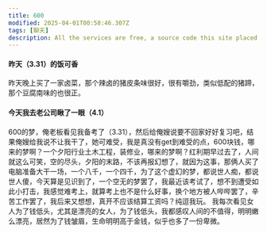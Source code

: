 ```yaml
---
title: 600
modified: 2025-04-01T00:58:46.307Z
tags: [聊天]
description: All the services are free, a source code this site placed on github repository and intergration with netlify service, another service that you can use is github page for hosting your own static site.
---
```

#### 昨天（3.31）的饭可香
昨天晚上买了一家卤菜，那个辣卤的猪皮条味很好，很有嚼劲，类似低配的猪蹄，那个豆腐南味的也很正。
#### 今天我去老公司瞅了一眼（4.1）
600的梦，俺老板看见我备考了（3.31），然后给俺嫂说要不回家好好复习吧，结果俺嫂给我说不让我干了，她可难受，我是真没有get到难受的点，600块钱，哪来的梦啊？一个夕阳行业土木工程，装修业，哪来的梦啊？红利期早过去了，人间就这么可笑，空的尽头，夕阳的末路，不该再报幻想了，就因为这事，那俩人买了电脑准备大干一场，一个八千，一个四千，为了这个虚幻的梦，都说世人痴，都说世人傻，今天算是见识到了，一个空无的梦罢了，我最近该考试了，想不到遭受如此小打击，我感觉难考上，就算考上也不是什么好事，换个地方被人哔哔罢了，辛苦工作罢了，我后来又想想，真开不应该结算工资吗？纯逗我玩。
我每次看见女人为了钱低头，尤其是漂亮的女人，为了钱低头，我都感叹人间的不值得，明明嫩么漂亮，居然为了钱皱眉，生命明明高于金钱，似乎也多了一份卑微。

